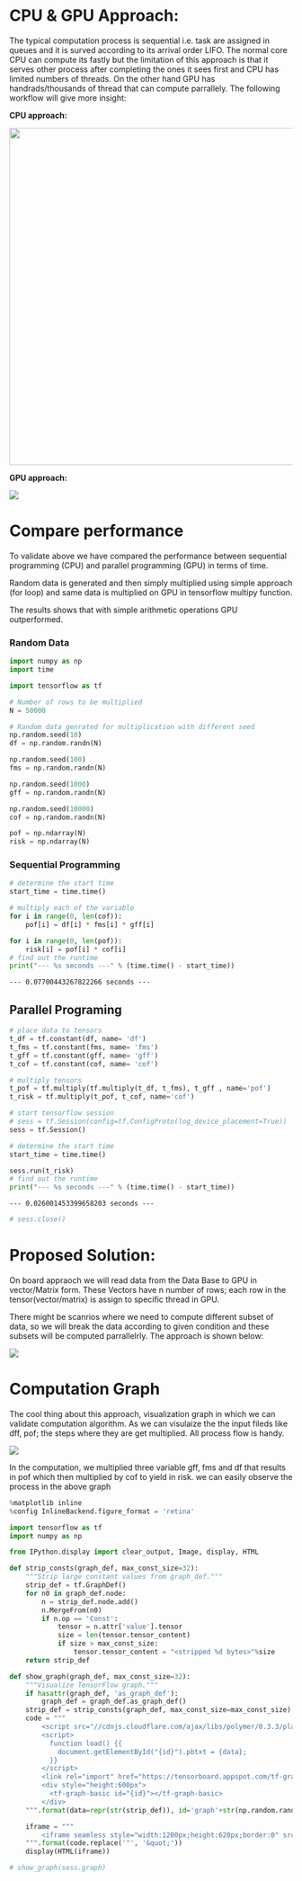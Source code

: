 
# CPU & GPU Approach:

The typical computation process is sequential i.e. task are assigned in queues and it is surved according to its arrival order LIFO. The normal core CPU can compute its fastly but the limitation of this approach is that it serves other process after completing the ones it sees first and CPU has limited numbers of threads. On the other hand GPU has handrads/thousands of thread that can compute parrallely. The following workflow will give more insight:

**CPU approach:**

<img src='https://github.com/hamzafar/GPU_Computation/blob/master/images/sequential%20programming.PNG?raw=true' width="600" height="600">


**GPU approach:**

<img src='https://github.com/hamzafar/GPU_Computation/blob/master/images/GPU%20procesing.PNG?raw=true'>



# Compare performance 

To validate above we have compared the performance between sequential programming (CPU) and parallel programming (GPU) in terms of time.

Random data is generated and then simply multiplied using simple approach (for loop) and same data is multiplied on GPU in tensorflow multipy function.

The results shows that with simple arithmetic operations GPU outperformed.

### Random Data


```python
import numpy as np
import time

import tensorflow as tf
```


```python
# Number of rows to be multiplied
N = 50000
```


```python
# Random data genrated for multiplication with different seed
np.random.seed(10)
df = np.random.randn(N)

np.random.seed(100)
fms = np.random.randn(N)

np.random.seed(1000)
gff = np.random.randn(N)

np.random.seed(10000)
cof = np.random.randn(N)

pof = np.ndarray(N)
risk = np.ndarray(N)
```

### Sequential Programming


```python
# determine the start time
start_time = time.time()

# multiply each of the variable
for i in range(0, len(cof)):
    pof[i] = df[i] * fms[i] * gff[i]

for i in range(0, len(pof)):
    risk[i] = pof[i] * cof[i]
# find out the runtime
print("--- %s seconds ---" % (time.time() - start_time))
```

    --- 0.07700443267822266 seconds ---
    

## Parallel Programing


```python
# place data to tensors
t_df = tf.constant(df, name= 'df')
t_fms = tf.constant(fms, name= 'fms')
t_gff = tf.constant(gff, name= 'gff')
t_cof = tf.constant(cof, name= 'cof')
```


```python
# multiply tensors
t_pof = tf.multiply(tf.multiply(t_df, t_fms), t_gff , name='pof')
t_risk = tf.multiply(t_pof, t_cof, name='cof')
```


```python
# start tensorflow session
# sess = tf.Session(config=tf.ConfigProto(log_device_placement=True))
sess = tf.Session()
```


```python
# determine the start time
start_time = time.time()

sess.run(t_risk)
# find out the runtime
print("--- %s seconds ---" % (time.time() - start_time))
```

    --- 0.026001453399658203 seconds ---
    


```python
# sess.close()
```

# Proposed Solution:

On board appraoch we will read data from the Data Base to GPU in vector/Matrix form. These Vectors have n number of rows; each row in the tensor(vector/matrix) is assign to specific thread in GPU. 

There might be scanrios where we need to compute different subset of data, so we will break the data according to given condition and these subsets will be computed parrallelrly. The approach is shown below:

<img src= 'https://github.com/hamzafar/GPU_Computation/blob/master/images/tensor.PNG?raw=true'>

# Computation Graph

The cool thing about this approach, visualization graph in which we can validate computation algorithm. As we can visulaize the the input fileds like dff, pof; the steps where they are get multiplied. All process flow is handy. 

<img src = "https://github.com/hamzafar/GPU_Computation/blob/master/images/Computation%20graph.PNG?raw=true">

In the computation, we multiplied three variable gff, fms and df that results in pof which then multiplied by cof to yield in risk. we can easily observe the process in the above graph


```python
%matplotlib inline
%config InlineBackend.figure_format = 'retina'

import tensorflow as tf
import numpy as np

from IPython.display import clear_output, Image, display, HTML
```


```python
def strip_consts(graph_def, max_const_size=32):
    """Strip large constant values from graph_def."""
    strip_def = tf.GraphDef()
    for n0 in graph_def.node:
        n = strip_def.node.add() 
        n.MergeFrom(n0)
        if n.op == 'Const':
            tensor = n.attr['value'].tensor
            size = len(tensor.tensor_content)
            if size > max_const_size:
                tensor.tensor_content = "<stripped %d bytes>"%size
    return strip_def

def show_graph(graph_def, max_const_size=32):
    """Visualize TensorFlow graph."""
    if hasattr(graph_def, 'as_graph_def'):
        graph_def = graph_def.as_graph_def()
    strip_def = strip_consts(graph_def, max_const_size=max_const_size)
    code = """
        <script src="//cdnjs.cloudflare.com/ajax/libs/polymer/0.3.3/platform.js"></script>
        <script>
          function load() {{
            document.getElementById("{id}").pbtxt = {data};
          }}
        </script>
        <link rel="import" href="https://tensorboard.appspot.com/tf-graph-basic.build.html" onload=load()>
        <div style="height:600px">
          <tf-graph-basic id="{id}"></tf-graph-basic>
        </div>
    """.format(data=repr(str(strip_def)), id='graph'+str(np.random.rand()))

    iframe = """
        <iframe seamless style="width:1200px;height:620px;border:0" srcdoc="{}"></iframe>
    """.format(code.replace('"', '&quot;'))
    display(HTML(iframe))
```


```python
# show_graph(sess.graph)
```



